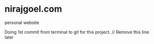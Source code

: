 # nirajgoel.com
personal website

Doing 1st commit from terminal to git for this project. // Remove this line later
